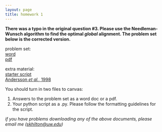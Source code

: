 ```yaml
---
layout: page
title: homework 1
---
```


**There was a typo in the original question #3.
Please use the Needleman-Wunsch algorithm to find the optimal *global* alignment.
The problem set below is the corrected version.**

problem set:    
[word](homework1.docx)  
[pdf](homework1.pdf)

extra material:   
[starter script](homework1_skh.py)  
[Andersson *et al.*, 1998](AnderssonNature1998.pdf)

You should turn in two files to canvas:   
1. Answers to the problem set as a word doc or a pdf.   
2. Your python script as a .py. Please follow the formatting guidelines for the script.   

*if you have problems downloading any of the above documents, please email me (skhilton@uw.edu)*
